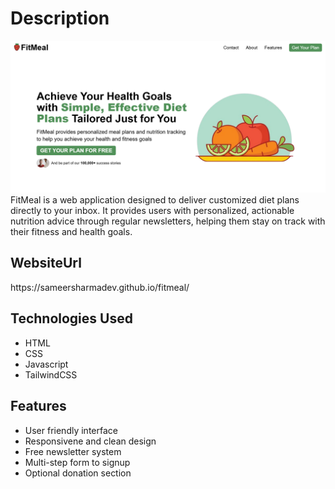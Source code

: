 
<h1>Description</h2>
<img src="./img/image.png" alt="Image">
FitMeal is a web application designed to deliver customized diet plans directly to your inbox. It provides users with personalized, actionable nutrition advice through regular newsletters, helping them stay on track with their fitness and health goals.

<h2>WebsiteUrl </h2>
https://sameersharmadev.github.io/fitmeal/
</br>

<h2>Technologies Used</h2>

+ HTML
+ CSS
+ Javascript
+ TailwindCSS

<h2>Features</h2>

+ User friendly interface
+ Responsivene and clean design
+ Free newsletter system
+ Multi-step form to signup
+ Optional donation section

